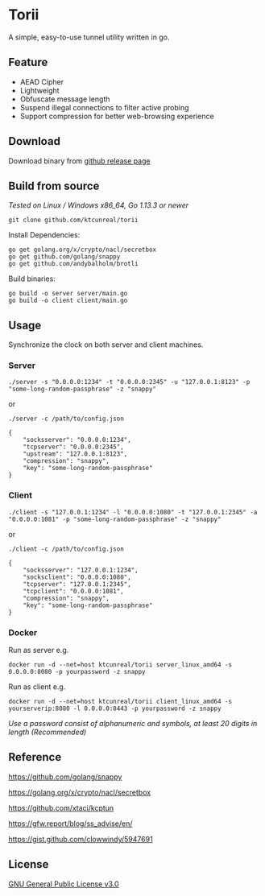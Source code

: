 # Torii
A simple, easy-to-use tunnel utility written in go.

## Feature
- AEAD Cipher
- Lightweight
- Obfuscate message length
- Suspend illegal connections to filter active probing
- Support compression for better web-browsing experience

## Download
Download binary from [github release page](https://github.com/ktcunreal/torii/releases)

## Build from source
*Tested on Linux / Windows x86_64, Go 1.13.3 or newer*

```
git clone github.com/ktcunreal/torii
``` 
Install Dependencies:
```
go get golang.org/x/crypto/nacl/secretbox 
go get github.com/golang/snappy
go get github.com/andybalholm/brotli
```

Build binaries:
```
go build -o server server/main.go 
go build -o client client/main.go
```

## Usage

Synchronize the clock on both server and client machines.

### Server

`./server -s "0.0.0.0:1234" -t "0.0.0.0:2345" -u "127.0.0.1:8123" -p "some-long-random-passphrase" -z "snappy"`

or 

`./server -c /path/to/config.json`

```
{
    "socksserver": "0.0.0.0:1234",
    "tcpserver": "0.0.0.0:2345",
    "upstream": "127.0.0.1:8123",
    "compression": "snappy",
    "key": "some-long-random-passphrase"
}
```

### Client

`./client -s "127.0.0.1:1234" -l "0.0.0.0:1080" -t "127.0.0.1:2345" -a "0.0.0.0:1081" -p "some-long-random-passphrase" -z "snappy"`

or 

`./client -c /path/to/config.json`

```
{
    "socksserver": "127.0.0.1:1234",
    "socksclient": "0.0.0.0:1080",
    "tcpserver": "127.0.0.1:2345",
    "tcpclient": "0.0.0.0:1081",
    "compression": "snappy",
    "key": "some-long-random-passphrase"
}
```

### Docker

Run as server e.g.
```
docker run -d --net=host ktcunreal/torii server_linux_amd64 -s 0.0.0.0:8080 -p yourpassword -z snappy
```
Run as client e.g.
```
docker run -d --net=host ktcunreal/torii client_linux_amd64 -s yourserverip:8080 -l 0.0.0.0:8443 -p yourpassword -z snappy
```

*Use a password consist of alphanumeric and symbols, at least 20 digits in length (Recommended)*

## Reference

https://github.com/golang/snappy

https://golang.org/x/crypto/nacl/secretbox

https://github.com/xtaci/kcptun

https://gfw.report/blog/ss_advise/en/

https://gist.github.com/clowwindy/5947691

## License
[GNU General Public License v3.0](https://raw.githubusercontent.com/ktcunreal/torii/master/LICENSE)
